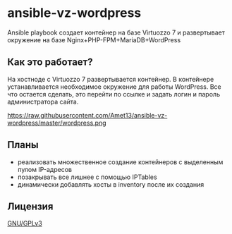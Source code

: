 ansible-vz-wordpress
====================
Ansible playbook создает контейнер на базе Virtuozzo 7 и развертывает окружение на базе Nginx+PHP-FPM+MariaDB+WordPress

Как это работает?
-----------------
На хостноде с Virtuozzo 7 развертывается контейнер.
В контейнере устанавливается необходимое окружение для работы WordPress.
Все что остается сделать, это перейти по ссылке и задать логин и пароль администратора сайта.

https://raw.githubusercontent.com/Amet13/ansible-vz-wordpress/master/wordpress.png

Планы
-----
* реализовать множественное создание контейнеров с выделенным пулом IP-адресов
* позакрывать все лишнее с помощью IPTables
* динамически добавлять хосты в inventory после их создания

Лицензия
--------
[GNU/GPLv3](http://www.gnu.org/licenses/gpl)
